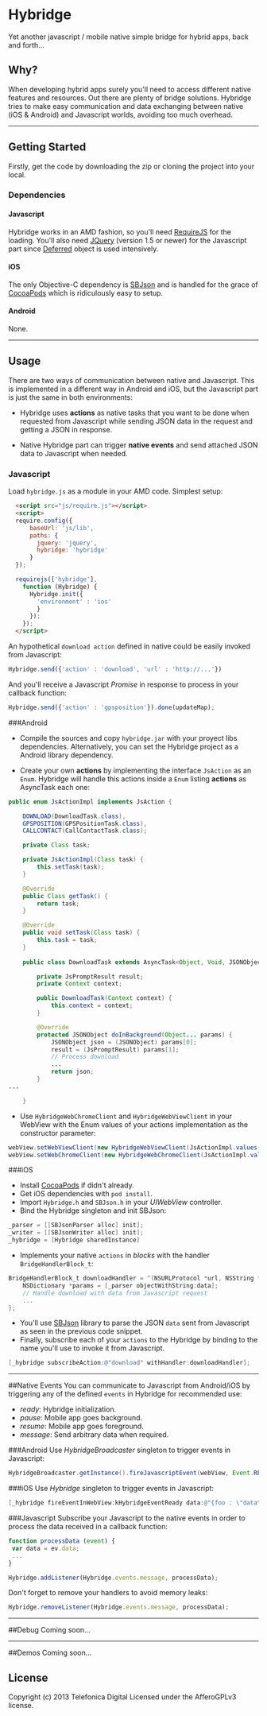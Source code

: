 # Hybridge

Yet another javascript / mobile native simple bridge for hybrid apps, back and forth...

## Why?
When developing hybrid apps surely you'll need to access different native features and resources. Out there are plenty of bridge solutions.
Hybridge tries to make easy communication and data exchanging between native (iOS & Android) and Javascript worlds, avoiding too much overhead.

---
## Getting Started
Firstly, get the code by downloading the zip or cloning the project into your local.

### Dependencies
#### Javascript
Hybridge works in an AMD fashion, so you'll need [RequireJS](http://requirejs.org) for the loading.
You'll also need [JQuery](http://jquery.com) (version 1.5 or newer) for the Javascript part since [Deferred](http://api.jquery.com/category/deferred-object) object is used intensively.

#### iOS
 The only Objective-C dependency is [SBJson](http://superloopy.io/json-framework) and is handled for the grace of [CocoaPods](http://cocoapods.org) which is ridiculously easy to setup. 

#### Android

None.

---
## Usage

There are two ways of communication between native and Javascript.
This is implemented in a different way in Android and iOS, but the Javascript part is just the same in both environments:
* Hybridge uses **actions** as native tasks that you want to be done when requested from Javascript while sending JSON data in the request and getting a JSON in response. 

* Native Hybridge part can trigger **native events** and send attached JSON data to Javascript when needed.

### Javascript
Load `hybridge.js` as a module in your AMD code. Simplest setup:
```html
  <script src="js/require.js"></script>
  <script>
  require.config({
      baseUrl: 'js/lib',
      paths: {
        jquery: 'jquery',
        hybridge: 'hybridge'
      }
  });

  requirejs(['hybridge'],
    function (Hybridge) {
      Hybridge.init({
        'environment' : 'ios'
        }
      });
    });
  </script>
```
An hypothetical `download action` defined in native could be easily invoked from Javascript:
```javascript
Hybridge.send({'action' : 'download', 'url' : 'http://...'})
```
And you'll receive a Javascript *Promise* in response to process in your callback function:
```javascript
Hybridge.send({'action' : 'gpsposition'}).done(updateMap);
```

###Android
* Compile the sources and copy `hybridge.jar` with your proyect libs dependencies. Alternatively, you can set the Hybridge project as a Android library dependency.

* Create your own **actions** by implementing the interface `JsAction` as an `Enum`. 
Hybridge will handle this actions inside a `Enum` listing **actions** as AsyncTask each one:
```java
public enum JsActionImpl implements JsAction {

    DOWNLOAD(DownloadTask.class),
    GPSPOSITION(GPSPositionTask.class),
    CALLCONTACT(CallContactTask.class);

    private Class task;

    private JsActionImpl(Class task) {
        this.setTask(task);
    }

    @Override
    public Class getTask() {
        return task;
    }

    @Override
    public void setTask(Class task) {
        this.task = task;
    }
    
    public class DownloadTask extends AsyncTask<Object, Void, JSONObject> {

        private JsPromptResult result;
        private Context context;

        public DownloadTask(Context context) {
            this.context = context;
        }

        @Override
        protected JSONObject doInBackground(Object... params) {
            JSONObject json = (JSONObject) params[0];
            result = (JsPromptResult) params[1];
            // Process download
            ...
            return json;
        }
...

    }
```

* Use `HybridgeWebChromeClient` and `HybridgeWebViewClient` in your WebView with the Enum values of your actions implementation as the constructor parameter:
```java
webView.setWebViewClient(new HybridgeWebViewClient(JsActionImpl.values()));
webView.setWebChromeClient(new HybridgeWebChromeClient(JsActionImpl.values()));
```

###iOS
* Install [CocoaPods](http://cocoapods.org) if didn't already.
* Get iOS dependencies with `pod install`.
* Import `Hybridge.h` and `SBJson.h` in your *UIWebView* controller.
* Bind the Hybridge singleton and init SBJson:

```objective-c
_parser = [[SBJsonParser alloc] init];
_writer = [[SBJsonWriter alloc] init];
_hybridge = [Hybridge sharedInstance]
```
* Implements your native `actions` in *blocks* with the handler `BridgeHandlerBlock_t`:

```objective-c
BridgeHandlerBlock_t downloadHandler = ^(NSURLProtocol *url, NSString *data, NSHTTPURLResponse *response) {
    NSDictionary *params = [_parser objectWithString:data];
    // Handle download with data from Javascript request
    ...
};
```
* You'll use [SBJson](http://superloopy.io/json-framework) library to parse the JSON `data` sent from Javascript as seen in the previous code snippet.
* Finally, subscribe each of your `actions` to the Hybridge by binding to the name you'll use to invoke it from Javascript.

```objective-c
[_hybridge subscribeAction:@"download" withHandler:downloadHandler];
```
---
##Native Events
You can communicate to Javascript from Android/iOS by triggering any of the defined `events` in Hybridge for recommended use:
* *ready*: Hybridge initialization. 
* *pause*: Mobile app goes background.
* *resume*: Mobile app goes foreground.
* *message*: Send arbitrary data when required.

###Android
Use *HybridgeBroadcaster* singleton to trigger events in Javascript:
```java
HybridgeBroadcaster.getInstance().fireJavascriptEvent(webView, Event.READY, jsonData);
```

###iOS
Use *Hybridge* singleton to trigger events in Javascript:
```objective-c
[_hybridge fireEventInWebView:kHybridgeEventReady data:@"{foo : \"data\"}" web:self.webview]
```

###Javascript
Subscribe your Javascript to the native events in order to process the data received in a callback function:
```javascript
function processData (event) {
 var data = ev.data;
 ... 
}

Hybridge.addListener(Hybridge.events.message, processData);
```
Don't forget to remove your handlers to avoid memory leaks:
```javascript
Hybridge.removeListener(Hybridge.events.message, processData);
```
---
##Debug
Coming soon...

---
##Demos
Coming soon...

## License
Copyright (c) 2013 Telefonica Digital
Licensed under the AfferoGPLv3 license.
